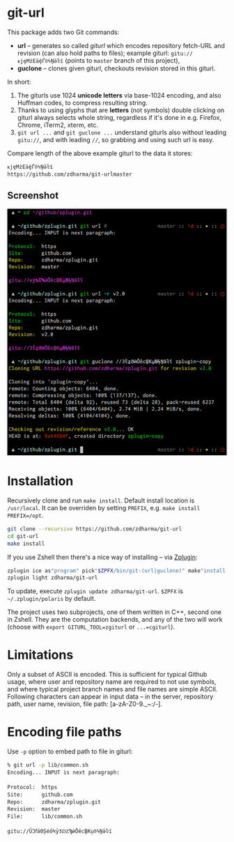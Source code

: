 # git-url

This package adds two Git commands:
 - **url** – generates so called *giturl* which encodes repository fetch-URL and revision
   (can also hold paths to files); example giturl: `gitu://ҝjȩMżEäḝЃȣϟṈӛŀї` (points to
   `master` branch of this project),
 - **guclone** – clones given giturl, checkouts revision stored in this giturl.

In short:
 1. The giturls use 1024 **unicode letters** via base-1024 encoding, and also Huffman codes,
    to compress resulting string.
 2. Thanks to using glyphs that are **letters** (not symbols) double clicking on giturl always
    selects whole string, regardless if it's done in e.g.  Firefox, Chrome, iTerm2, xterm, etc.
 3. `git url ...` and `git guclone ...` understand giturls also without leading `gitu://`, and
    with leading `//`, so grabbing and using such url is easy.

Compare length of the above example giturl to the data it stores:

```
ҝjȩMżEäḝЃȣϟṈӛŀї
https://github.com/zdharma/git-urlmaster
```

## Screenshot

![Screenshot](https://raw.githubusercontent.com/zdharma/git-url/images/git-url.png)

# Installation

Recursively clone and run `make install`. Default install location is `/usr/local`. It
can be overriden by setting `PREFIX`, e.g. `make install PREFIX=/opt`.

```sh
git clone --recursive https://github.com/zdharma/git-url
cd git-url
make install
```

If you use Zshell then there's a nice way of installing – via [Zplugin](https://github.com/zdharma/zplugin):

```zsh
zplugin ice as"program" pick"$ZPFX/bin/git-(url|guclone)" make"install PREFIX=$ZPFX"
zplugin light zdharma/git-url
```

To update, execute `zplugin update zdharma/git-url`. `$ZPFX` is `~/.zplugin/polaris` by default.

The project uses two subprojects, one of them written in C++, second one in Zshell. They are the
computation backends, and any of the two will work (choose with `export GITURL_TOOL=zgiturl` or
`...=cgiturl`).

# Limitations

Only a subset of ASCII is encoded. This is sufficient for typical Github usage, where user and
repository name are required to not use symbols, and where typical project branch names and
file names are simple ASCII. Following characters can appear in input data – in the server,
repository path, user name, revision, file path: [a-zA-Z0-9._~:/-].

# Encoding file paths

Use `-p` option to embed path to file in giturl:

```sh
% git url -p lib/common.sh
Encoding... INPUT is next paragraph:

Protocol:  https
Site:      github.com
Repo:      zdharma/zplugin.git
Revision:  master
File:      lib/common.sh

gitu://ŬϽẝá0ȘéőϞȳƾǱϠѝŌěcḆΚṳȣϟṈӛŀї
```
